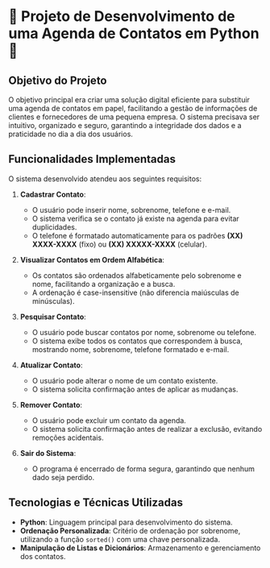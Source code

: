 # 🚀 Projeto de Desenvolvimento de uma Agenda de Contatos em Python 🚀  

## **Objetivo do Projeto**  
O objetivo principal era criar uma solução digital eficiente para substituir uma agenda de contatos em papel, facilitando a gestão de informações de clientes e fornecedores de uma pequena empresa. O sistema precisava ser intuitivo, organizado e seguro, garantindo a integridade dos dados e a praticidade no dia a dia dos usuários.  

## **Funcionalidades Implementadas**  
O sistema desenvolvido atendeu aos seguintes requisitos:  

1. **Cadastrar Contato**:  
   - O usuário pode inserir nome, sobrenome, telefone e e-mail.  
   - O sistema verifica se o contato já existe na agenda para evitar duplicidades.  
   - O telefone é formatado automaticamente para os padrões **(XX) XXXX-XXXX** (fixo) ou **(XX) XXXXX-XXXX** (celular).  

2. **Visualizar Contatos em Ordem Alfabética**:  
   - Os contatos são ordenados alfabeticamente pelo sobrenome e nome, facilitando a organização e a busca.  
   - A ordenação é case-insensitive (não diferencia maiúsculas de minúsculas).  

3. **Pesquisar Contato**:  
   - O usuário pode buscar contatos por nome, sobrenome ou telefone.  
   - O sistema exibe todos os contatos que correspondem à busca, mostrando nome, sobrenome, telefone formatado e e-mail.  

4. **Atualizar Contato**:  
   - O usuário pode alterar o nome de um contato existente.  
   - O sistema solicita confirmação antes de aplicar as mudanças.  

5. **Remover Contato**:  
   - O usuário pode excluir um contato da agenda.  
   - O sistema solicita confirmação antes de realizar a exclusão, evitando remoções acidentais.  

6. **Sair do Sistema**:  
   - O programa é encerrado de forma segura, garantindo que nenhum dado seja perdido.  

## **Tecnologias e Técnicas Utilizadas**  
- **Python**: Linguagem principal para desenvolvimento do sistema.  
- **Ordenação Personalizada**: Critério de ordenação por sobrenome, utilizando a função `sorted()` com uma chave personalizada.  
- **Manipulação de Listas e Dicionários**: Armazenamento e gerenciamento dos contatos.  
 
